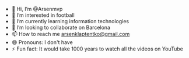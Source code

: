 - 👋 Hi, I’m @Arsenmvp
- 👀 I’m interested in football
- 🌱 I’m currently learning information technologies
- 💞️ I’m looking to collaborate on Barcelona
- 📫 How to reach me arsenklaptentko@gmail.com
- 😄 Pronouns: I don't have
- ⚡ Fun fact: It would take 1000 years to watch all the videos on YouTube

<!---
Arsenmvp/Arsenmvp is a ✨ special ✨ repository because its `README.md` (this file) appears on your GitHub profile.
You can click the Preview link to take a look at your changes.
--->
